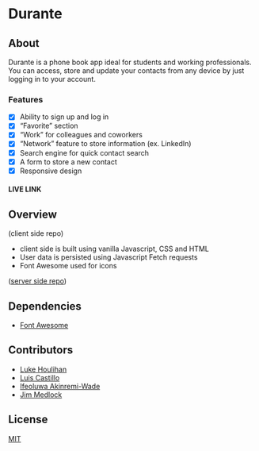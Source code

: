# Durante 

## About

Durante is a phone book app ideal for students and working professionals. You can access, store and update your contacts from any device by just logging in to your account. 

### Features

- [x] Ability to sign up and log in
- [x] “Favorite” section
- [x] “Work” for colleagues and coworkers
- [x] “Network” feature to store information (ex. LinkedIn)
- [x] Search engine for quick contact search
- [x] A form to store a new contact
- [x] Responsive design

#### LIVE LINK



## Overview

(client side repo)
* client side is built using vanilla Javascript, CSS and HTML
* User data is persisted using Javascript Fetch requests
* Font Awesome used for icons

([server side repo](https://github.com/chingu-voyages/v38-toucans-team-01be))

## Dependencies
* [Font Awesome](https://fontawesome.com/)


## Contributors
* [Luke Houlihan](https://github.com/HouliHeeler)
* [Luis Castillo](https://github.com/LuisCastilloKC) 
* [Ifeoluwa Akinremi-Wade](https://github.com/IfeAkiWad)
* [Jim Medlock](https://github.com/jdmedlock)

## License
[MIT](https://choosealicense.com/licenses/mit/)
